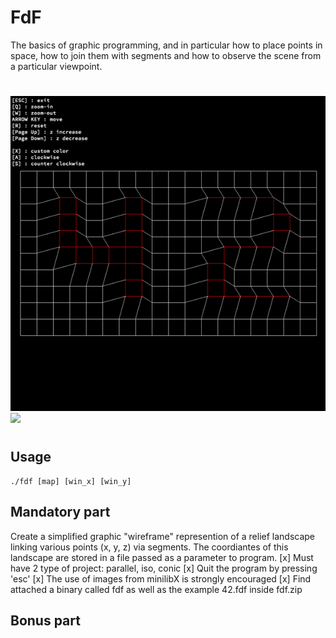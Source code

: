 # FdF
  The basics of graphic programming, and in particular how to place points in space, how to join them with segments and how to observe the scene from a particular viewpoint.

#
![](42.gif)
![](pyramid.gif)
#

## Usage
    ./fdf [map] [win_x] [win_y]

## Mandatory part
Create a simplified graphic "wireframe" represention of a relief landscape linking various points (x, y, z) via segments. The coordiantes of this landscape are stored in a file passed as a parameter to program.
 [x] Must have 2 type of project: parallel, iso, conic
 [x] Quit the program by pressing 'esc'
 [x] The use of images from minilibX is strongly encouraged
 [x] Find attached a binary called fdf as well as the example 42.fdf inside fdf.zip
  
## Bonus part

